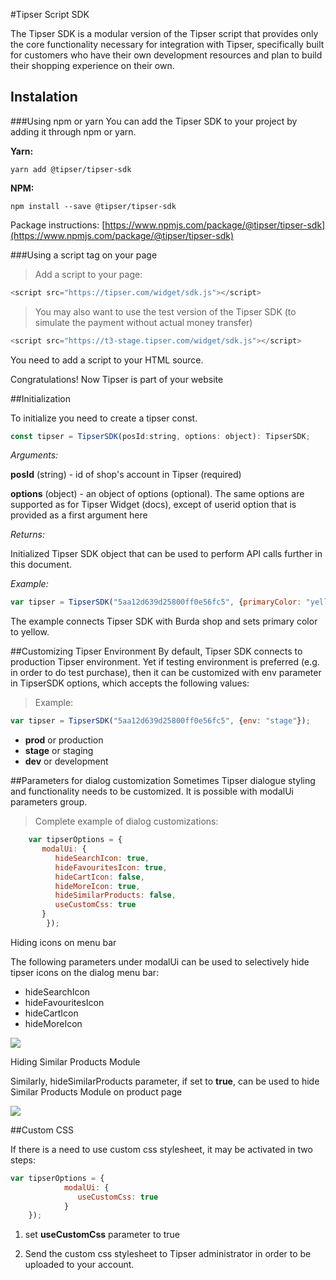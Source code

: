 #Tipser Script SDK

The Tipser SDK is a modular version of the Tipser script that provides only the core functionality necessary for integration with Tipser, specifically built for customers who have their own development resources and plan to build their shopping experience on their own.
## Instalation

###Using npm or yarn
You can add the Tipser SDK to your project by adding it through npm or yarn.

**Yarn:** 

`yarn add @tipser/tipser-sdk`

**NPM:**

`npm install --save @tipser/tipser-sdk`


Package instructions: [https://www.npmjs.com/package/@tipser/tipser-sdk](https://www.npmjs.com/package/@tipser/tipser-sdk)

###Using a script tag on your page

> Add a script to your page:

```javascript
<script src="https://tipser.com/widget/sdk.js"></script>
```

> You may also want to use the test version of the Tipser SDK (to simulate the payment without actual money transfer)

```javascript
<script src="https://t3-stage.tipser.com/widget/sdk.js"></script>
```

You need to add a script to your HTML source.

<aside class="success">
Congratulations! Now Tipser is part of your website
</aside>

##Initialization

To initialize you need to create a tipser const.

```javascript
const tipser = TipserSDK(posId:string, options: object): TipserSDK;
```
*Arguments:*

**posId** (string) - id of shop's account in Tipser (required)

**options** (object) - an object of options (optional). The same options are supported as for Tipser Widget (docs), except of userid option that is provided as a first argument here

*Returns:*

Initialized Tipser SDK object that can be used to perform API calls further in this document.

*Example:*

```javascript
var tipser = TipserSDK("5aa12d639d25800ff0e56fc5", {primaryColor: "yellow"});
```
The example connects Tipser SDK with Burda shop and sets primary color to yellow.

##Customizing Tipser Environment
By default, Tipser SDK connects to production Tipser environment. Yet if testing environment is preferred (e.g. in order to do test purchase), then it can be customized with env parameter in TipserSDK options, which accepts the following values:

> Example:

```javascript
var tipser = TipserSDK("5aa12d639d25800ff0e56fc5", {env: "stage"});
```

* **prod** or production
* **stage** or staging
* **dev** or development


##Parameters for dialog customization
Sometimes Tipser dialogue styling and functionality needs to be customized. It is possible with modalUi parameters group.

> Complete example of dialog customizations:

```javascript
    var tipserOptions = {
       modalUi: {
          hideSearchIcon: true,
          hideFavouritesIcon: true,
          hideCartIcon: false,
          hideMoreIcon: true,
          hideSimilarProducts: false,
          useCustomCss: true
       }
        });
```

Hiding icons on menu bar

The following parameters under modalUi can be used to selectively hide tipser icons on the dialog menu bar: 

* hideSearchIcon 
* hideFavouritesIcon
* hideCartIcon
* hideMoreIcon

[![](widget1.png)](/images/widget1.png)

Hiding Similar Products Module

Similarly, hideSimilarProducts parameter, if set to **true**, can be used to hide Similar Products Module on product page

[![](widget2.png)](/images/widget2.png)

##Custom CSS

If there is a need to use custom css stylesheet, it may be activated in two steps:

```javascript
var tipserOptions = {
            modalUi: {
               useCustomCss: true
            }
    });

```
1. set **useCustomCss** parameter to true
    
2. Send the custom css stylesheet to Tipser administrator in order to be uploaded to your account.